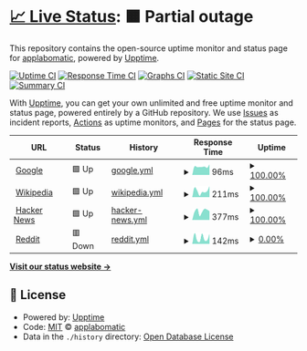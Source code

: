 # [📈 Live Status](https://uptime.siteuptimely.com): <!--live status--> **🟧 Partial outage**

This repository contains the open-source uptime monitor and status page for [applabomatic](applabomatic.com), powered by [Upptime](https://github.com/upptime/upptime).

[![Uptime CI](https://github.com/applabomatic/siteuptimely/workflows/Uptime%20CI/badge.svg)](https://github.com/applabomatic/siteuptimely/actions?query=workflow%3A%22Uptime+CI%22)
[![Response Time CI](https://github.com/applabomatic/siteuptimely/workflows/Response%20Time%20CI/badge.svg)](https://github.com/applabomatic/siteuptimely/actions?query=workflow%3A%22Response+Time+CI%22)
[![Graphs CI](https://github.com/applabomatic/siteuptimely/workflows/Graphs%20CI/badge.svg)](https://github.com/applabomatic/siteuptimely/actions?query=workflow%3A%22Graphs+CI%22)
[![Static Site CI](https://github.com/applabomatic/siteuptimely/workflows/Static%20Site%20CI/badge.svg)](https://github.com/applabomatic/siteuptimely/actions?query=workflow%3A%22Static+Site+CI%22)
[![Summary CI](https://github.com/applabomatic/siteuptimely/workflows/Summary%20CI/badge.svg)](https://github.com/applabomatic/siteuptimely/actions?query=workflow%3A%22Summary+CI%22)

With [Upptime](https://upptime.js.org), you can get your own unlimited and free uptime monitor and status page, powered entirely by a GitHub repository. We use [Issues](https://github.com/applabomatic/siteuptimely/issues) as incident reports, [Actions](https://github.com/applabomatic/siteuptimely/actions) as uptime monitors, and [Pages](https://uptime.siteuptimely.com) for the status page.

<!--start: status pages-->
<!-- This summary is generated by Upptime (https://github.com/upptime/upptime) -->
<!-- Do not edit this manually, your changes will be overwritten -->
<!-- prettier-ignore -->
| URL | Status | History | Response Time | Uptime |
| --- | ------ | ------- | ------------- | ------ |
| <img alt="" src="https://icons.duckduckgo.com/ip3/www.google.com.ico" height="13"> [Google](https://www.google.com) | 🟩 Up | [google.yml](https://github.com/applabomatic/siteuptimely/commits/HEAD/history/google.yml) | <details><summary><img alt="Response time graph" src="./graphs/google/response-time-week.png" height="20"> 96ms</summary><br><a href="https://uptime.siteuptimely.com/history/google"><img alt="Response time 104" src="https://img.shields.io/endpoint?url=https%3A%2F%2Fraw.githubusercontent.com%2Fapplabomatic%2Fsiteuptimely%2FHEAD%2Fapi%2Fgoogle%2Fresponse-time.json"></a><br><a href="https://uptime.siteuptimely.com/history/google"><img alt="24-hour response time 74" src="https://img.shields.io/endpoint?url=https%3A%2F%2Fraw.githubusercontent.com%2Fapplabomatic%2Fsiteuptimely%2FHEAD%2Fapi%2Fgoogle%2Fresponse-time-day.json"></a><br><a href="https://uptime.siteuptimely.com/history/google"><img alt="7-day response time 96" src="https://img.shields.io/endpoint?url=https%3A%2F%2Fraw.githubusercontent.com%2Fapplabomatic%2Fsiteuptimely%2FHEAD%2Fapi%2Fgoogle%2Fresponse-time-week.json"></a><br><a href="https://uptime.siteuptimely.com/history/google"><img alt="30-day response time 95" src="https://img.shields.io/endpoint?url=https%3A%2F%2Fraw.githubusercontent.com%2Fapplabomatic%2Fsiteuptimely%2FHEAD%2Fapi%2Fgoogle%2Fresponse-time-month.json"></a><br><a href="https://uptime.siteuptimely.com/history/google"><img alt="1-year response time 103" src="https://img.shields.io/endpoint?url=https%3A%2F%2Fraw.githubusercontent.com%2Fapplabomatic%2Fsiteuptimely%2FHEAD%2Fapi%2Fgoogle%2Fresponse-time-year.json"></a></details> | <details><summary><a href="https://uptime.siteuptimely.com/history/google">100.00%</a></summary><a href="https://uptime.siteuptimely.com/history/google"><img alt="All-time uptime 99.99%" src="https://img.shields.io/endpoint?url=https%3A%2F%2Fraw.githubusercontent.com%2Fapplabomatic%2Fsiteuptimely%2FHEAD%2Fapi%2Fgoogle%2Fuptime.json"></a><br><a href="https://uptime.siteuptimely.com/history/google"><img alt="24-hour uptime 100.00%" src="https://img.shields.io/endpoint?url=https%3A%2F%2Fraw.githubusercontent.com%2Fapplabomatic%2Fsiteuptimely%2FHEAD%2Fapi%2Fgoogle%2Fuptime-day.json"></a><br><a href="https://uptime.siteuptimely.com/history/google"><img alt="7-day uptime 100.00%" src="https://img.shields.io/endpoint?url=https%3A%2F%2Fraw.githubusercontent.com%2Fapplabomatic%2Fsiteuptimely%2FHEAD%2Fapi%2Fgoogle%2Fuptime-week.json"></a><br><a href="https://uptime.siteuptimely.com/history/google"><img alt="30-day uptime 100.00%" src="https://img.shields.io/endpoint?url=https%3A%2F%2Fraw.githubusercontent.com%2Fapplabomatic%2Fsiteuptimely%2FHEAD%2Fapi%2Fgoogle%2Fuptime-month.json"></a><br><a href="https://uptime.siteuptimely.com/history/google"><img alt="1-year uptime 99.98%" src="https://img.shields.io/endpoint?url=https%3A%2F%2Fraw.githubusercontent.com%2Fapplabomatic%2Fsiteuptimely%2FHEAD%2Fapi%2Fgoogle%2Fuptime-year.json"></a></details>
| <img alt="" src="https://icons.duckduckgo.com/ip3/en.wikipedia.org.ico" height="13"> [Wikipedia](https://en.wikipedia.org) | 🟩 Up | [wikipedia.yml](https://github.com/applabomatic/siteuptimely/commits/HEAD/history/wikipedia.yml) | <details><summary><img alt="Response time graph" src="./graphs/wikipedia/response-time-week.png" height="20"> 211ms</summary><br><a href="https://uptime.siteuptimely.com/history/wikipedia"><img alt="Response time 220" src="https://img.shields.io/endpoint?url=https%3A%2F%2Fraw.githubusercontent.com%2Fapplabomatic%2Fsiteuptimely%2FHEAD%2Fapi%2Fwikipedia%2Fresponse-time.json"></a><br><a href="https://uptime.siteuptimely.com/history/wikipedia"><img alt="24-hour response time 173" src="https://img.shields.io/endpoint?url=https%3A%2F%2Fraw.githubusercontent.com%2Fapplabomatic%2Fsiteuptimely%2FHEAD%2Fapi%2Fwikipedia%2Fresponse-time-day.json"></a><br><a href="https://uptime.siteuptimely.com/history/wikipedia"><img alt="7-day response time 211" src="https://img.shields.io/endpoint?url=https%3A%2F%2Fraw.githubusercontent.com%2Fapplabomatic%2Fsiteuptimely%2FHEAD%2Fapi%2Fwikipedia%2Fresponse-time-week.json"></a><br><a href="https://uptime.siteuptimely.com/history/wikipedia"><img alt="30-day response time 217" src="https://img.shields.io/endpoint?url=https%3A%2F%2Fraw.githubusercontent.com%2Fapplabomatic%2Fsiteuptimely%2FHEAD%2Fapi%2Fwikipedia%2Fresponse-time-month.json"></a><br><a href="https://uptime.siteuptimely.com/history/wikipedia"><img alt="1-year response time 216" src="https://img.shields.io/endpoint?url=https%3A%2F%2Fraw.githubusercontent.com%2Fapplabomatic%2Fsiteuptimely%2FHEAD%2Fapi%2Fwikipedia%2Fresponse-time-year.json"></a></details> | <details><summary><a href="https://uptime.siteuptimely.com/history/wikipedia">100.00%</a></summary><a href="https://uptime.siteuptimely.com/history/wikipedia"><img alt="All-time uptime 100.00%" src="https://img.shields.io/endpoint?url=https%3A%2F%2Fraw.githubusercontent.com%2Fapplabomatic%2Fsiteuptimely%2FHEAD%2Fapi%2Fwikipedia%2Fuptime.json"></a><br><a href="https://uptime.siteuptimely.com/history/wikipedia"><img alt="24-hour uptime 100.00%" src="https://img.shields.io/endpoint?url=https%3A%2F%2Fraw.githubusercontent.com%2Fapplabomatic%2Fsiteuptimely%2FHEAD%2Fapi%2Fwikipedia%2Fuptime-day.json"></a><br><a href="https://uptime.siteuptimely.com/history/wikipedia"><img alt="7-day uptime 100.00%" src="https://img.shields.io/endpoint?url=https%3A%2F%2Fraw.githubusercontent.com%2Fapplabomatic%2Fsiteuptimely%2FHEAD%2Fapi%2Fwikipedia%2Fuptime-week.json"></a><br><a href="https://uptime.siteuptimely.com/history/wikipedia"><img alt="30-day uptime 100.00%" src="https://img.shields.io/endpoint?url=https%3A%2F%2Fraw.githubusercontent.com%2Fapplabomatic%2Fsiteuptimely%2FHEAD%2Fapi%2Fwikipedia%2Fuptime-month.json"></a><br><a href="https://uptime.siteuptimely.com/history/wikipedia"><img alt="1-year uptime 100.00%" src="https://img.shields.io/endpoint?url=https%3A%2F%2Fraw.githubusercontent.com%2Fapplabomatic%2Fsiteuptimely%2FHEAD%2Fapi%2Fwikipedia%2Fuptime-year.json"></a></details>
| <img alt="" src="https://icons.duckduckgo.com/ip3/news.ycombinator.com.ico" height="13"> [Hacker News](https://news.ycombinator.com) | 🟩 Up | [hacker-news.yml](https://github.com/applabomatic/siteuptimely/commits/HEAD/history/hacker-news.yml) | <details><summary><img alt="Response time graph" src="./graphs/hacker-news/response-time-week.png" height="20"> 377ms</summary><br><a href="https://uptime.siteuptimely.com/history/hacker-news"><img alt="Response time 291" src="https://img.shields.io/endpoint?url=https%3A%2F%2Fraw.githubusercontent.com%2Fapplabomatic%2Fsiteuptimely%2FHEAD%2Fapi%2Fhacker-news%2Fresponse-time.json"></a><br><a href="https://uptime.siteuptimely.com/history/hacker-news"><img alt="24-hour response time 338" src="https://img.shields.io/endpoint?url=https%3A%2F%2Fraw.githubusercontent.com%2Fapplabomatic%2Fsiteuptimely%2FHEAD%2Fapi%2Fhacker-news%2Fresponse-time-day.json"></a><br><a href="https://uptime.siteuptimely.com/history/hacker-news"><img alt="7-day response time 377" src="https://img.shields.io/endpoint?url=https%3A%2F%2Fraw.githubusercontent.com%2Fapplabomatic%2Fsiteuptimely%2FHEAD%2Fapi%2Fhacker-news%2Fresponse-time-week.json"></a><br><a href="https://uptime.siteuptimely.com/history/hacker-news"><img alt="30-day response time 311" src="https://img.shields.io/endpoint?url=https%3A%2F%2Fraw.githubusercontent.com%2Fapplabomatic%2Fsiteuptimely%2FHEAD%2Fapi%2Fhacker-news%2Fresponse-time-month.json"></a><br><a href="https://uptime.siteuptimely.com/history/hacker-news"><img alt="1-year response time 288" src="https://img.shields.io/endpoint?url=https%3A%2F%2Fraw.githubusercontent.com%2Fapplabomatic%2Fsiteuptimely%2FHEAD%2Fapi%2Fhacker-news%2Fresponse-time-year.json"></a></details> | <details><summary><a href="https://uptime.siteuptimely.com/history/hacker-news">100.00%</a></summary><a href="https://uptime.siteuptimely.com/history/hacker-news"><img alt="All-time uptime 99.94%" src="https://img.shields.io/endpoint?url=https%3A%2F%2Fraw.githubusercontent.com%2Fapplabomatic%2Fsiteuptimely%2FHEAD%2Fapi%2Fhacker-news%2Fuptime.json"></a><br><a href="https://uptime.siteuptimely.com/history/hacker-news"><img alt="24-hour uptime 100.00%" src="https://img.shields.io/endpoint?url=https%3A%2F%2Fraw.githubusercontent.com%2Fapplabomatic%2Fsiteuptimely%2FHEAD%2Fapi%2Fhacker-news%2Fuptime-day.json"></a><br><a href="https://uptime.siteuptimely.com/history/hacker-news"><img alt="7-day uptime 100.00%" src="https://img.shields.io/endpoint?url=https%3A%2F%2Fraw.githubusercontent.com%2Fapplabomatic%2Fsiteuptimely%2FHEAD%2Fapi%2Fhacker-news%2Fuptime-week.json"></a><br><a href="https://uptime.siteuptimely.com/history/hacker-news"><img alt="30-day uptime 100.00%" src="https://img.shields.io/endpoint?url=https%3A%2F%2Fraw.githubusercontent.com%2Fapplabomatic%2Fsiteuptimely%2FHEAD%2Fapi%2Fhacker-news%2Fuptime-month.json"></a><br><a href="https://uptime.siteuptimely.com/history/hacker-news"><img alt="1-year uptime 99.97%" src="https://img.shields.io/endpoint?url=https%3A%2F%2Fraw.githubusercontent.com%2Fapplabomatic%2Fsiteuptimely%2FHEAD%2Fapi%2Fhacker-news%2Fuptime-year.json"></a></details>
| <img alt="" src="https://icons.duckduckgo.com/ip3/www.reddit.com.ico" height="13"> [Reddit](https://www.reddit.com) | 🟥 Down | [reddit.yml](https://github.com/applabomatic/siteuptimely/commits/HEAD/history/reddit.yml) | <details><summary><img alt="Response time graph" src="./graphs/reddit/response-time-week.png" height="20"> 142ms</summary><br><a href="https://uptime.siteuptimely.com/history/reddit"><img alt="Response time 256" src="https://img.shields.io/endpoint?url=https%3A%2F%2Fraw.githubusercontent.com%2Fapplabomatic%2Fsiteuptimely%2FHEAD%2Fapi%2Freddit%2Fresponse-time.json"></a><br><a href="https://uptime.siteuptimely.com/history/reddit"><img alt="24-hour response time 47" src="https://img.shields.io/endpoint?url=https%3A%2F%2Fraw.githubusercontent.com%2Fapplabomatic%2Fsiteuptimely%2FHEAD%2Fapi%2Freddit%2Fresponse-time-day.json"></a><br><a href="https://uptime.siteuptimely.com/history/reddit"><img alt="7-day response time 142" src="https://img.shields.io/endpoint?url=https%3A%2F%2Fraw.githubusercontent.com%2Fapplabomatic%2Fsiteuptimely%2FHEAD%2Fapi%2Freddit%2Fresponse-time-week.json"></a><br><a href="https://uptime.siteuptimely.com/history/reddit"><img alt="30-day response time 151" src="https://img.shields.io/endpoint?url=https%3A%2F%2Fraw.githubusercontent.com%2Fapplabomatic%2Fsiteuptimely%2FHEAD%2Fapi%2Freddit%2Fresponse-time-month.json"></a><br><a href="https://uptime.siteuptimely.com/history/reddit"><img alt="1-year response time 120" src="https://img.shields.io/endpoint?url=https%3A%2F%2Fraw.githubusercontent.com%2Fapplabomatic%2Fsiteuptimely%2FHEAD%2Fapi%2Freddit%2Fresponse-time-year.json"></a></details> | <details><summary><a href="https://uptime.siteuptimely.com/history/reddit">0.00%</a></summary><a href="https://uptime.siteuptimely.com/history/reddit"><img alt="All-time uptime 63.53%" src="https://img.shields.io/endpoint?url=https%3A%2F%2Fraw.githubusercontent.com%2Fapplabomatic%2Fsiteuptimely%2FHEAD%2Fapi%2Freddit%2Fuptime.json"></a><br><a href="https://uptime.siteuptimely.com/history/reddit"><img alt="24-hour uptime 0.00%" src="https://img.shields.io/endpoint?url=https%3A%2F%2Fraw.githubusercontent.com%2Fapplabomatic%2Fsiteuptimely%2FHEAD%2Fapi%2Freddit%2Fuptime-day.json"></a><br><a href="https://uptime.siteuptimely.com/history/reddit"><img alt="7-day uptime 0.00%" src="https://img.shields.io/endpoint?url=https%3A%2F%2Fraw.githubusercontent.com%2Fapplabomatic%2Fsiteuptimely%2FHEAD%2Fapi%2Freddit%2Fuptime-week.json"></a><br><a href="https://uptime.siteuptimely.com/history/reddit"><img alt="30-day uptime 1.38%" src="https://img.shields.io/endpoint?url=https%3A%2F%2Fraw.githubusercontent.com%2Fapplabomatic%2Fsiteuptimely%2FHEAD%2Fapi%2Freddit%2Fuptime-month.json"></a><br><a href="https://uptime.siteuptimely.com/history/reddit"><img alt="1-year uptime 0.00%" src="https://img.shields.io/endpoint?url=https%3A%2F%2Fraw.githubusercontent.com%2Fapplabomatic%2Fsiteuptimely%2FHEAD%2Fapi%2Freddit%2Fuptime-year.json"></a></details>

<!--end: status pages-->

[**Visit our status website →**](https://uptime.siteuptimely.com)

## 📄 License

- Powered by: [Upptime](https://github.com/upptime/upptime)
- Code: [MIT](./LICENSE) © [applabomatic](applabomatic.com)
- Data in the `./history` directory: [Open Database License](https://opendatacommons.org/licenses/odbl/1-0/)
